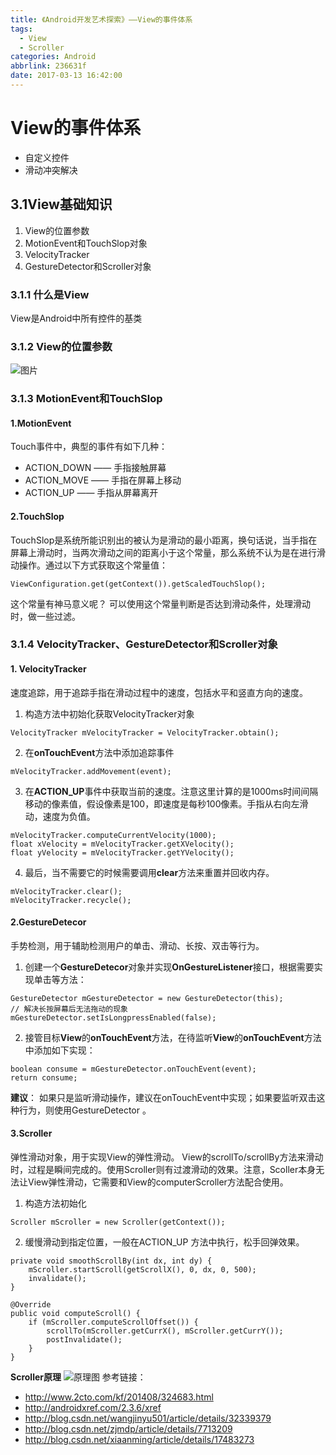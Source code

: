 ```yaml
---
title: 《Android开发艺术探索》——View的事件体系
tags:
  - View
  - Scroller
categories: Android
abbrlink: 236631f
date: 2017-03-13 16:42:00
---
```

# View的事件体系
-  自定义控件
-   滑动冲突解决
## 3.1View基础知识
1. View的位置参数
2. MotionEvent和TouchSlop对象
3. VelocityTracker
4. GestureDetector和Scroller对象
### 3.1.1 什么是View
View是Android中所有控件的基类
<!-- more -->
### 3.1.2 View的位置参数
![图片](http://www.wfuyu.com/uploadfile/cj/20150117/20150115155321445.png)
### 3.1.3 MotionEvent和TouchSlop
#### 1.MotionEvent
Touch事件中，典型的事件有如下几种：
- ACTION_DOWN —— 手指接触屏幕
- ACTION_MOVE —— 手指在屏幕上移动
- ACTION_UP   —— 手指从屏幕离开
#### 2.TouchSlop
TouchSlop是系统所能识别出的被认为是滑动的最小距离，换句话说，当手指在屏幕上滑动时，当两次滑动之间的距离小于这个常量，那么系统不认为是在进行滑动操作。通过以下方式获取这个常量值：
```
ViewConfiguration.get(getContext()).getScaledTouchSlop();
```
这个常量有神马意义呢？
可以使用这个常量判断是否达到滑动条件，处理滑动时，做一些过滤。
### 3.1.4 VelocityTracker、GestureDetector和Scroller对象
#### 1. VelocityTracker
速度追踪，用于追踪手指在滑动过程中的速度，包括水平和竖直方向的速度。
1. 构造方法中初始化获取VelocityTracker对象
```
VelocityTracker mVelocityTracker = VelocityTracker.obtain();
```
2. 在**onTouchEvent**方法中添加追踪事件
```
mVelocityTracker.addMovement(event);
```
3. 在**ACTION_UP**事件中获取当前的速度。注意这里计算的是1000ms时间间隔移动的像素值，假设像素是100，即速度是每秒100像素。手指从右向左滑动，速度为负值。
```
mVelocityTracker.computeCurrentVelocity(1000);
float xVelocity = mVelocityTracker.getXVelocity();
float yVelocity = mVelocityTracker.getYVelocity();
```
4. 最后，当不需要它的时候需要调用**clear**方法来重置并回收内存。
```
mVelocityTracker.clear();
mVelocityTracker.recycle();
```
#### 2.GestureDetecor
手势检测，用于辅助检测用户的单击、滑动、长按、双击等行为。
1. 创建一个**GestureDetecor**对象并实现**OnGestureListener**接口，根据需要实现单击等方法：
```
GestureDetector mGestureDetector = new GestureDetector(this);
// 解决长按屏幕后无法拖动的现象
mGestureDetector.setIsLongpressEnabled(false);
```
2. 接管目标**View**的**onTouchEvent**方法，在待监听**View**的**onTouchEvent**方法中添加如下实现：
```
boolean consume = mGestureDetector.onTouchEvent(event);
return consume;
```
**建议**：
	如果只是监听滑动操作，建议在onTouchEvent中实现；如果要监听双击这种行为，则使用GestureDetector 。
#### 3.Scroller
弹性滑动对象，用于实现View的弹性滑动。
View的scrollTo/scrollBy方法来滑动时，过程是瞬间完成的。使用Scroller则有过渡滑动的效果。注意，Scoller本身无法让View弹性滑动，它需要和View的computerScroller方法配合使用。
1. 构造方法初始化
```
Scroller mScroller = new Scroller(getContext());
```
2. 缓慢滑动到指定位置，一般在ACTION_UP 方法中执行，松手回弹效果。
```
private void smoothScrollBy(int dx, int dy) {
    mScroller.startScroll(getScrollX(), 0, dx, 0, 500);
    invalidate();
}

@Override
public void computeScroll() {
    if (mScroller.computeScrollOffset()) {
        scrollTo(mScroller.getCurrX(), mScroller.getCurrY());
        postInvalidate();
    }
}
```
**Scroller原理**
![原理图](http://www.2cto.com/uploadfile/Collfiles/20140810/2014081009245012.jpg)
参考链接：
* http://www.2cto.com/kf/201408/324683.html
* http://androidxref.com/2.3.6/xref
* http://blog.csdn.net/wangjinyu501/article/details/32339379
* http://blog.csdn.net/zjmdp/article/details/7713209
* http://blog.csdn.net/xiaanming/article/details/17483273

